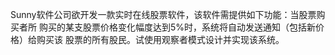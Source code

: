 Sunny软件公司欲开发一款实时在线股票软件，该软件需提供如下功能：当股票购买者所
购买的某支股票价格变化幅度达到5%时，系统将自动发送通知（包括新价格）给购买该
股票的所有股民。试使用观察者模式设计并实现该系统。